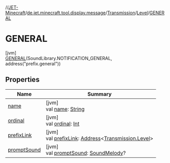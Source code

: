 //[JET-Minecraft](../../../../../index.md)/[de.jet.minecraft.tool.display.message](../../../index.md)/[Transmission](../../index.md)/[Level](../index.md)/[GENERAL](index.md)

# GENERAL

[jvm]\
[GENERAL](index.md)(SoundLibrary.NOTIFICATION_GENERAL, address("prefix.general"))

## Properties

| Name | Summary |
|---|---|
| [name](../../../../de.jet.minecraft.tool.input/-keyboard/-type/-a-n-y/index.md#-372974862%2FProperties%2F-726029290) | [jvm]<br>val [name](../../../../de.jet.minecraft.tool.input/-keyboard/-type/-a-n-y/index.md#-372974862%2FProperties%2F-726029290): [String](https://kotlinlang.org/api/latest/jvm/stdlib/kotlin/-string/index.html) |
| [ordinal](../../../../de.jet.minecraft.tool.input/-keyboard/-type/-a-n-y/index.md#-739389684%2FProperties%2F-726029290) | [jvm]<br>val [ordinal](../../../../de.jet.minecraft.tool.input/-keyboard/-type/-a-n-y/index.md#-739389684%2FProperties%2F-726029290): [Int](https://kotlinlang.org/api/latest/jvm/stdlib/kotlin/-int/index.html) |
| [prefixLink](../prefix-link.md) | [jvm]<br>val [prefixLink](../prefix-link.md): [Address](../../../../../../JET-Native/-j-e-t--native/de.jet.library.tool.smart.positioning/-address/index.md)&lt;[Transmission.Level](../index.md)&gt; |
| [promptSound](../prompt-sound.md) | [jvm]<br>val [promptSound](../prompt-sound.md): [SoundMelody](../../../../de.jet.minecraft.tool.effect.sound/-sound-melody/index.md)? |
